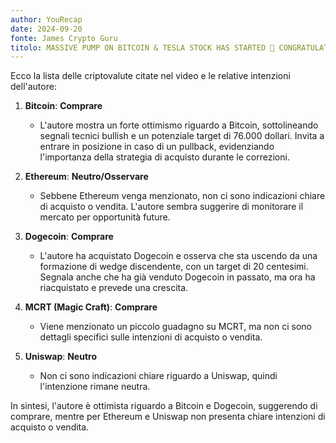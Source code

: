 ```yaml
---
author: YouRecap
date: 2024-09-20
fonte: James Crypto Guru
titolo: MASSIVE PUMP ON BITCOIN & TESLA STOCK HAS STARTED 🚨 CONGRATULATIONS GURUS!!!
---
```


Ecco la lista delle criptovalute citate nel video e le relative intenzioni dell'autore:

1. **Bitcoin**: **Comprare**
   - L'autore mostra un forte ottimismo riguardo a Bitcoin, sottolineando segnali tecnici bullish e un potenziale target di 76.000 dollari. Invita a entrare in posizione in caso di un pullback, evidenziando l'importanza della strategia di acquisto durante le correzioni.

2. **Ethereum**: **Neutro/Osservare**
   - Sebbene Ethereum venga menzionato, non ci sono indicazioni chiare di acquisto o vendita. L'autore sembra suggerire di monitorare il mercato per opportunità future.

3. **Dogecoin**: **Comprare**
   - L'autore ha acquistato Dogecoin e osserva che sta uscendo da una formazione di wedge discendente, con un target di 20 centesimi. Segnala anche che ha già venduto Dogecoin in passato, ma ora ha riacquistato e prevede una crescita.

4. **MCRT (Magic Craft)**: **Comprare**
   - Viene menzionato un piccolo guadagno su MCRT, ma non ci sono dettagli specifici sulle intenzioni di acquisto o vendita.

5. **Uniswap**: **Neutro**
   - Non ci sono indicazioni chiare riguardo a Uniswap, quindi l'intenzione rimane neutra.

In sintesi, l'autore è ottimista riguardo a Bitcoin e Dogecoin, suggerendo di comprare, mentre per Ethereum e Uniswap non presenta chiare intenzioni di acquisto o vendita.

